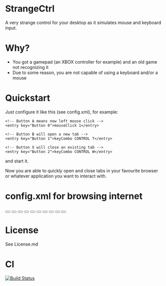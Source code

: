 StrangeCtrl
===========

A very strange control for your desktop as it simulates mouse and keyboard input.

Why?
====

* You got a gamepad (an XBOX controller for example) and an old game not recognizing it
* Due to some reason, you are not capable of using a keyboard and/or a mouse

Quickstart
==========

Just configure it like this (see config.xml), for example:

	<!-- Button A means now left mouse click -->
	<entry key="Button 0">mouseClick 1</entry>

	<!-- Button B will open a new tab -->
	<entry key="Button 1">keyCombo CONTROL T</entry>
	
	<!-- Button X will close an existing tab -->
	<entry key="Button 2">keyCombo CONTROL W</entry>
	
and start it. 

Now you are able to quickly open and close tabs in your favourite browser 
or whatever application you want to interact with.

config.xml for browsing internet
================================
<?xml version="1.0" encoding="UTF-8"?>
<configuration>
	<button value="A">
		<key key="ENTER" />
	</button>
	<button value="B">
		<key key="BACK_SPACE" />
	</button>
	<button value="X">
		<key key="ESCAPE" />
	</button>
	<button value="Y">
		<key key="ALT" />
		<key key="TAB" />
	</button>
	<button value="RB">
		<key key="LEFT_MOUSE" />
	</button>
	<button value="LB">
		<key key="RIGHT_MOUSE" />
	</button>
	<button value="START">
		<key key="CONTROL" />
		<key key="T" />
	</button>
	<button value="BACK">
		<key key="CONTROL" />
		<key key="SHIFT" />
		<key key="T" />
	</button>
	<button value="RS">
		<key key="CENTER_MOUSE" />
	</button>
	<button value="LS">
		<key key="CONTROL" />
		<key key="W" />
	</button>
	<pov>
		<N>
			<key key="UP" />
		</N>
		<S>
			<key key="DOWN" />
		</S>
		<E>
			<key key="RIGHT" />
		</E>
		<W>
			<key key="LEFT" />
		</W>
		<NE>
			<key key="UP" />
			<key key="RIGHT" />
		</NE>
		<NW>
			<key key="UP" />
			<key key="LEFT" />
		</NW>
		<SE>
			<key key="DOWN" />
			<key key="RIGHT" />
		</SE>
		<SW>
			<key key="DOWN" />
			<key key="LEFT" />
		</SW>
	</pov>
</configuration>

License
=======

See License.md

CI
==
[![Build Status](https://travis-ci.org/magx2/StrangeCtrl.png?branch=master)](https://travis-ci.org/magx2/StrangeCtrl)
